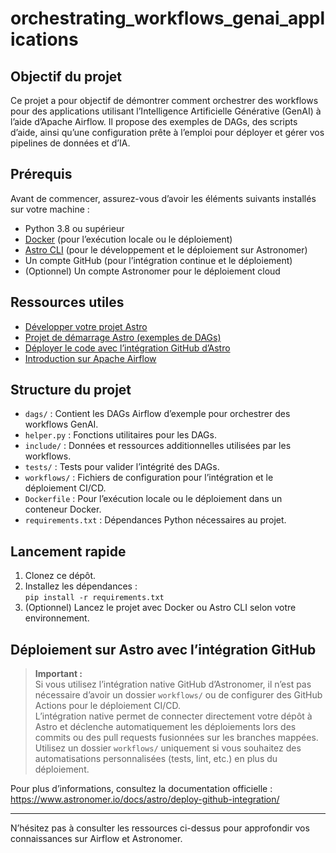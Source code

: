 # orchestrating_workflows_genai_applications

## Objectif du projet

Ce projet a pour objectif de démontrer comment orchestrer des workflows pour des applications utilisant l’Intelligence Artificielle Générative (GenAI) à l’aide d’Apache Airflow. Il propose des exemples de DAGs, des scripts d’aide, ainsi qu’une configuration prête à l’emploi pour déployer et gérer vos pipelines de données et d’IA.

## Prérequis

Avant de commencer, assurez-vous d’avoir les éléments suivants installés sur votre machine :

- Python 3.8 ou supérieur
- [Docker](https://www.docker.com/) (pour l’exécution locale ou le déploiement)
- [Astro CLI](https://www.astronomer.io/docs/astro/cli/develop-project) (pour le développement et le déploiement sur Astronomer)
- Un compte GitHub (pour l’intégration continue et le déploiement)
- (Optionnel) Un compte Astronomer pour le déploiement cloud

## Ressources utiles

- [Développer votre projet Astro](https://www.astronomer.io/docs/astro/cli/develop-project)
- [Projet de démarrage Astro (exemples de DAGs)](https://github.com/astronomer/astro-example-dags)
- [Déployer le code avec l’intégration GitHub d’Astro](https://www.astronomer.io/docs/astro/deploy-github-integration)
- [Introduction sur Apache Airflow](https://blog.stephane-robert.info/docs/services/scheduling/apache-airflow/)

## Structure du projet

- `dags/` : Contient les DAGs Airflow d’exemple pour orchestrer des workflows GenAI.
- `helper.py` : Fonctions utilitaires pour les DAGs.
- `include/` : Données et ressources additionnelles utilisées par les workflows.
- `tests/` : Tests pour valider l’intégrité des DAGs.
- `workflows/` : Fichiers de configuration pour l’intégration et le déploiement CI/CD.
- `Dockerfile` : Pour l’exécution locale ou le déploiement dans un conteneur Docker.
- `requirements.txt` : Dépendances Python nécessaires au projet.

## Lancement rapide

1. Clonez ce dépôt.
2. Installez les dépendances :  
   `pip install -r requirements.txt`
3. (Optionnel) Lancez le projet avec Docker ou Astro CLI selon votre environnement.

## Déploiement sur Astro avec l’intégration GitHub

> **Important :**  
> Si vous utilisez l’intégration native GitHub d’Astronomer, il n’est pas nécessaire d’avoir un dossier `workflows/` ou de configurer des GitHub Actions pour le déploiement CI/CD.  
> L’intégration native permet de connecter directement votre dépôt à Astro et déclenche automatiquement les déploiements lors des commits ou des pull requests fusionnées sur les branches mappées.  
> Utilisez un dossier `workflows/` uniquement si vous souhaitez des automatisations personnalisées (tests, lint, etc.) en plus du déploiement.

Pour plus d’informations, consultez la documentation officielle :  
https://www.astronomer.io/docs/astro/deploy-github-integration/

---

N’hésitez pas à consulter les ressources ci-dessus pour approfondir vos connaissances sur Airflow et Astronomer. 